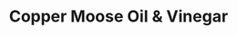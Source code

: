 ---
title: "Copper Moose Oil & Vinegar"
url: /livingston/copper-moose-oil-and-vinegar/
shop: convenience
---